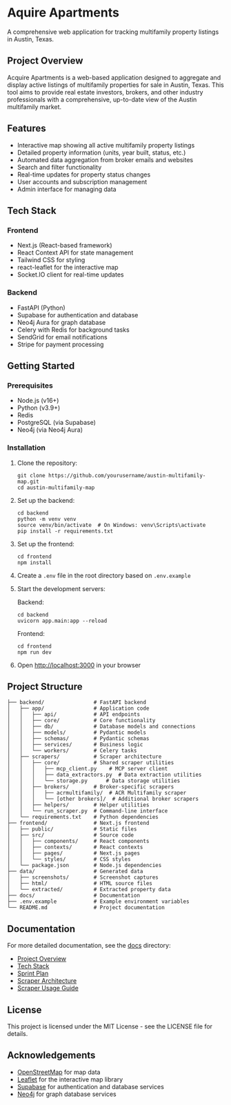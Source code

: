 # Aquire Apartments

A comprehensive web application for tracking multifamily property listings in Austin, Texas.

## Project Overview

Acquire Apartments is a web-based application designed to aggregate and display active listings of multifamily properties for sale in Austin, Texas. This tool aims to provide real estate investors, brokers, and other industry professionals with a comprehensive, up-to-date view of the Austin multifamily market.

## Features

- Interactive map showing all active multifamily property listings
- Detailed property information (units, year built, status, etc.)
- Automated data aggregation from broker emails and websites
- Search and filter functionality
- Real-time updates for property status changes
- User accounts and subscription management
- Admin interface for managing data

## Tech Stack

### Frontend
- Next.js (React-based framework)
- React Context API for state management
- Tailwind CSS for styling
- react-leaflet for the interactive map
- Socket.IO client for real-time updates

### Backend
- FastAPI (Python)
- Supabase for authentication and database
- Neo4j Aura for graph database
- Celery with Redis for background tasks
- SendGrid for email notifications
- Stripe for payment processing

## Getting Started

### Prerequisites

- Node.js (v16+)
- Python (v3.9+)
- Redis
- PostgreSQL (via Supabase)
- Neo4j (via Neo4j Aura)

### Installation

1. Clone the repository:
   ```
   git clone https://github.com/yourusername/austin-multifamily-map.git
   cd austin-multifamily-map
   ```

2. Set up the backend:
   ```
   cd backend
   python -m venv venv
   source venv/bin/activate  # On Windows: venv\Scripts\activate
   pip install -r requirements.txt
   ```

3. Set up the frontend:
   ```
   cd frontend
   npm install
   ```

4. Create a `.env` file in the root directory based on `.env.example`

5. Start the development servers:
   
   Backend:
   ```
   cd backend
   uvicorn app.main:app --reload
   ```
   
   Frontend:
   ```
   cd frontend
   npm run dev
   ```

6. Open [http://localhost:3000](http://localhost:3000) in your browser

## Project Structure

```
├── backend/                # FastAPI backend
│   ├── app/                # Application code
│   │   ├── api/            # API endpoints
│   │   ├── core/           # Core functionality
│   │   ├── db/             # Database models and connections
│   │   ├── models/         # Pydantic models
│   │   ├── schemas/        # Pydantic schemas
│   │   ├── services/       # Business logic
│   │   └── workers/        # Celery tasks
│   ├── scrapers/           # Scraper architecture
│   │   ├── core/           # Shared scraper utilities
│   │   │   ├── mcp_client.py    # MCP server client
│   │   │   ├── data_extractors.py  # Data extraction utilities
│   │   │   └── storage.py      # Data storage utilities
│   │   ├── brokers/        # Broker-specific scrapers
│   │   │   ├── acrmultifamily/  # ACR Multifamily scraper
│   │   │   └── [other brokers]/  # Additional broker scrapers
│   │   ├── helpers/        # Helper utilities
│   │   └── run_scraper.py  # Command-line interface
│   └── requirements.txt    # Python dependencies
├── frontend/               # Next.js frontend
│   ├── public/             # Static files
│   ├── src/                # Source code
│   │   ├── components/     # React components
│   │   ├── contexts/       # React contexts
│   │   ├── pages/          # Next.js pages
│   │   └── styles/         # CSS styles
│   └── package.json        # Node.js dependencies
├── data/                   # Generated data
│   ├── screenshots/        # Screenshot captures
│   ├── html/               # HTML source files
│   └── extracted/          # Extracted property data
├── docs/                   # Documentation
├── .env.example            # Example environment variables
└── README.md               # Project documentation
```

## Documentation

For more detailed documentation, see the [docs](./docs) directory:

- [Project Overview](./docs/project-overview.md)
- [Tech Stack](./docs/tech-stack.md)
- [Sprint Plan](./docs/sprint.md)
- [Scraper Architecture](./docs/scraper-architecture.md)
- [Scraper Usage Guide](./docs/scraper-usage-guide.md)

## License

This project is licensed under the MIT License - see the LICENSE file for details.

## Acknowledgements

- [OpenStreetMap](https://www.openstreetmap.org/) for map data
- [Leaflet](https://leafletjs.com/) for the interactive map library
- [Supabase](https://supabase.io/) for authentication and database services
- [Neo4j](https://neo4j.com/) for graph database services 